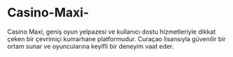 # Casino-Maxi-
Casino Maxi, geniş oyun yelpazesi ve kullanıcı dostu hizmetleriyle dikkat çeken bir çevrimiçi kumarhane platformudur. Curaçao lisansıyla güvenilir bir ortam sunar ve oyuncularına keyifli bir deneyim vaat eder.
